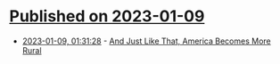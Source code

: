 # [Published on 2023-01-09](index.md)

* [2023-01-09, 01:31:28](https://news.ycombinator.com/item?id=34305605) - [And Just Like That, America Becomes More Rural](https://www.wsj.com/articles/and-just-like-that-america-becomes-more-rural-11672963347)
